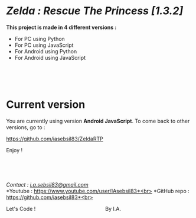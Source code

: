 # ***Zelda : Rescue The Princess [1.3.2]***

**This project is made in 4 different versions :**
 - For PC using Python
 - For PC using JavaScript
 - For Android using Python
 - For Android using JavaScript

&nbsp;

&nbsp;


# Current version

You are currently using version **Android JavaScript**.
To come back to other versions, go to :

https://github.com/iasebsil83/ZeldaRTP

Enjoy !

&nbsp;

&nbsp;


*Contact     : i.a.sebsil83@gmail.com*<br>
*Youtube     : https://www.youtube.com/user/IAsebsil83*<br>
*GitHub repo : https://github.com/iasebsil83*<br>

Let's Code ! &nbsp;&nbsp;&nbsp;&nbsp;&nbsp;&nbsp;&nbsp;
&nbsp;&nbsp;&nbsp;&nbsp;&nbsp;&nbsp;&nbsp;&nbsp;&nbsp;
&nbsp;&nbsp;&nbsp;&nbsp;&nbsp;&nbsp;&nbsp;&nbsp;&nbsp;
&nbsp;&nbsp;&nbsp;&nbsp;&nbsp;&nbsp;&nbsp;&nbsp;&nbsp;
&nbsp;&nbsp;&nbsp;&nbsp;&nbsp;&nbsp;&nbsp;&nbsp;&nbsp;By I.A.
